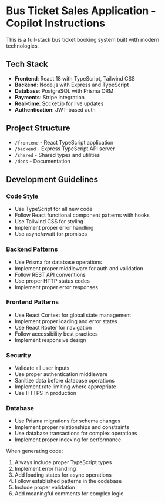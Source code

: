 <!-- Use this file to provide workspace-specific custom instructions to Copilot. For more details, visit https://code.visualstudio.com/docs/copilot/copilot-customization#_use-a-githubcopilotinstructionsmd-file -->

# Bus Ticket Sales Application - Copilot Instructions

This is a full-stack bus ticket booking system built with modern technologies.

## Tech Stack
- **Frontend**: React 18 with TypeScript, Tailwind CSS
- **Backend**: Node.js with Express and TypeScript
- **Database**: PostgreSQL with Prisma ORM
- **Payments**: Stripe integration
- **Real-time**: Socket.io for live updates
- **Authentication**: JWT-based auth

## Project Structure
- `/frontend` - React TypeScript application
- `/backend` - Express TypeScript API server
- `/shared` - Shared types and utilities
- `/docs` - Documentation

## Development Guidelines

### Code Style
- Use TypeScript for all new code
- Follow React functional component patterns with hooks
- Use Tailwind CSS for styling
- Implement proper error handling
- Use async/await for promises

### Backend Patterns
- Use Prisma for database operations
- Implement proper middleware for auth and validation
- Follow REST API conventions
- Use proper HTTP status codes
- Implement proper error responses

### Frontend Patterns
- Use React Context for global state management
- Implement proper loading and error states
- Use React Router for navigation
- Follow accessibility best practices
- Implement responsive design

### Security
- Validate all user inputs
- Use proper authentication middleware
- Sanitize data before database operations
- Implement rate limiting where appropriate
- Use HTTPS in production

### Database
- Use Prisma migrations for schema changes
- Implement proper relationships and constraints
- Use database transactions for complex operations
- Implement proper indexing for performance

When generating code:
1. Always include proper TypeScript types
2. Implement error handling
3. Add loading states for async operations
4. Follow established patterns in the codebase
5. Include proper validation
6. Add meaningful comments for complex logic
